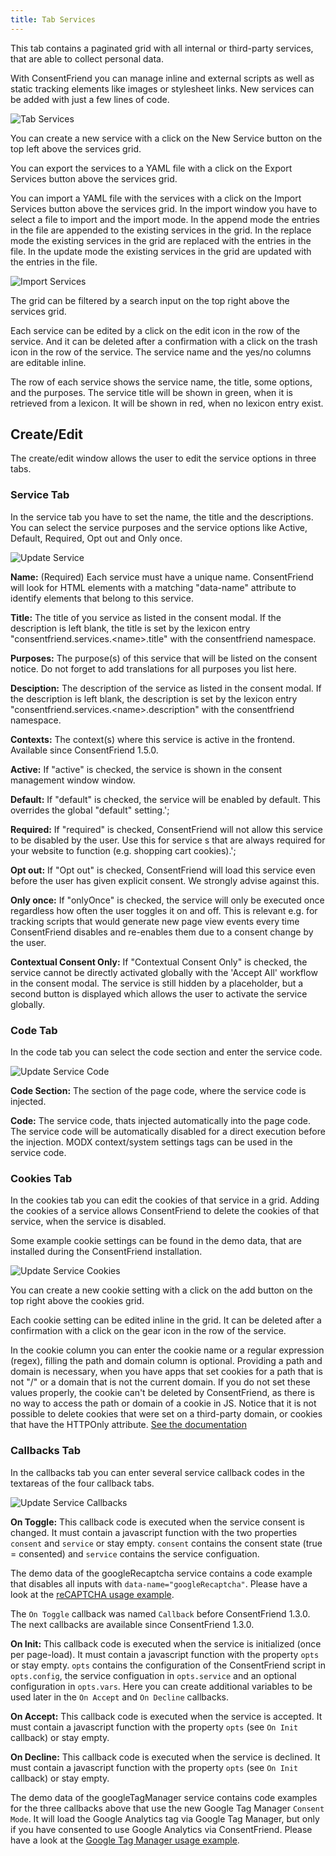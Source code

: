 ```yaml
---
title: Tab Services 
---
```


This tab contains a paginated grid with all internal or third-party services,
that are able to collect personal data.

With ConsentFriend you can manage inline and external scripts as well as static
tracking elements like images or stylesheet links. New services can be added
with just a few lines of code.

![Tab Services](img/services.png)

You can create a new service with a click on the New Service button on the top
left above the services grid.

You can export the services to a YAML file with a click on the Export Services
button above the services grid.

You can import a YAML file with the services with a click on the Import Services
button above the services grid. In the import window you have to select a file to
import and the import mode. In the append mode the entries in the file are
appended to the existing services in the grid. In the replace mode the existing
services in the grid are replaced with the entries in the file. In the update
mode the existing services in the grid are updated with the entries in the file.

![Import Services](img/services-import.png)

The grid can be filtered by a search input on the top right above the services
grid.

Each service can be edited by a click on the edit icon in the row of the
service. And it can be deleted after a confirmation with a click on the trash
icon in the row of the service. The service name and the yes/no columns are
editable inline.

The row of each service shows the service name, the title, some options, and the
purposes. The service title will be shown in green, when it is retrieved from a
lexicon. It will be shown in red, when no lexicon entry exist.

## Create/Edit

The create/edit window allows the user to edit the service options in three
tabs.

### Service Tab

In the service tab you have to set the name, the title and the descriptions. You
can select the service purposes and the service options like Active, Default,
Required, Opt out and Only once.

<a id="service-name"></a>![Update Service](img/service-service.png)

**Name:** (Required) Each service must have a unique name. ConsentFriend will look
for HTML elements with a matching "data-name" attribute to identify elements
that belong to this service.

**Title:** The title of you service as listed in the consent modal. If the
description is left blank, the title is set by the lexicon entry
"consentfriend.services.&lt;name&gt;.title" with the consentfriend namespace.

**Purposes:** The purpose(s) of this service that will be listed on the consent
notice. Do not forget to add translations for all purposes you list here.

**Desciption:** The description of the service as listed in the consent modal. If
the description is left blank, the description is set by the lexicon entry
"consentfriend.services.&lt;name&gt;.description" with the consentfriend
namespace.

**Contexts:** The context(s) where this service is active in the frontend.
Available since ConsentFriend 1.5.0.

**Active:** If "active" is checked, the service is shown in the consent management window
window.

**Default:** If "default" is checked, the service will be enabled by default. This
overrides the global "default" setting.';

**Required:** If "required" is checked, ConsentFriend will not allow this service to
be disabled by the user. Use this for service s that are always required for
your website to function (e.g. shopping cart cookies).';

**Opt out:** If "Opt out" is checked, ConsentFriend will load this service even
before the user has given explicit consent. We strongly advise against this.

**Only once:** If "onlyOnce" is checked, the service will only be executed once
regardless how often the user toggles it on and off. This is relevant e.g. for
tracking scripts that would generate new page view events every time
ConsentFriend disables and re-enables them due to a consent change by the
user.

**Contextual Consent Only:** If "Contextual Consent Only" is checked, the
service cannot be directly activated globally with the 'Accept All' workflow in
the consent modal. The service is still hidden by a placeholder, but a second
button is displayed which allows the user to activate the service globally.

### Code Tab

In the code tab you can select the code section and enter the service code.

![Update Service Code](img/service-code.png)

**Code Section:** The section of the page code, where the service code is injected.

**Code:** The service code, thats injected automatically into the page code. The
service code will be automatically disabled for a direct execution before the
injection. MODX context/system settings tags can be used in the service code.

### Cookies Tab

In the cookies tab you can edit the cookies of that service in a grid. Adding
the cookies of a service allows ConsentFriend to delete the cookies of that
service, when the service is disabled.

Some example cookie settings can be found in the demo data, that are installed
during the ConsentFriend installation.

![Update Service Cookies](img/service-cookies.png)

You can create a new cookie setting with a click on the add button on the top
right above the cookies grid.

Each cookie setting can be edited inline in the grid. It can be deleted
after a confirmation with a click on the gear icon in the row of the service.

In the cookie column you can enter the cookie name or a regular expression
(regex), filling the path and domain column is optional. Providing a path and
domain is necessary, when you have apps that set cookies for a path that is not
"/" or a domain that is not the current domain. If you do not set these values
properly, the cookie can't be deleted by ConsentFriend, as there is no way to
access the path or domain of a cookie in JS. Notice that it is not possible to
delete cookies that were set on a third-party domain, or cookies that have the
HTTPOnly attribute. [See the documentation](https://developer.mozilla.org/en-US/docs/Web/API/Document/cookie#new-cookie_domain)

### Callbacks Tab

In the callbacks tab you can enter several service callback codes in the
textareas of the four callback tabs.

![Update Service Callbacks](img/service-callbacks.png)

**On Toggle:** This callback code is executed when the service consent is
changed. It must contain a javascript function with the two properties
`consent` and `service` or stay empty. `consent` contains the consent state
(true = consented) and `service` contains the service configuation.

The demo data of the googleRecaptcha service contains a code example that
disables all inputs with `data-name="googleRecaptcha"`. Please have a look at
the [reCAPTCHA usage example](../02_Functionality/Google_reCAPTCHA.md).

The `On Toggle` callback was named `Callback` before ConsentFriend 1.3.0. The next
callbacks are available since ConsentFriend 1.3.0.

**On Init:** This callback code is executed when the service is initialized
(once per page-load). It must contain a javascript function with the property
`opts` or stay empty. `opts` contains the configuration of the ConsentFriend
script in `opts.config`, the service configuation in `opts.service` and an
optional configuration in `opts.vars`. Here you can create additional variables
to be used later in the `On Accept` and `On Decline` callbacks.

**On Accept:** This callback code is executed when the service is accepted. 
It must contain a javascript function with the property `opts` (see
`On Init` callback) or stay empty.

**On Decline:** This callback code is executed when the service is declined.
It must contain a javascript function with the property `opts` (see
`On Init` callback) or stay empty.

The demo data of the googleTagManager service contains code examples for the
three callbacks above that use the new Google Tag Manager `Consent Mode`. It
will load the Google Analytics tag via Google Tag Manager, but only if you have
consented to use Google Analytics via ConsentFriend. Please have a look at the
[Google Tag Manager usage example](../02_Functionality/Google_Tag_Manager.md).

